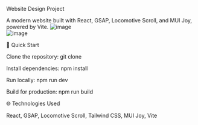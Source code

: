 Website Design Project

A modern website built with React, GSAP, Locomotive Scroll, and MUI Joy, powered by Vite.
![image](https://github.com/user-attachments/assets/d0772ca3-bc4f-445b-8baf-4c627bbb4058)
<br/>
![image](https://github.com/user-attachments/assets/883ee1c8-b8e0-4aad-871b-44b202cb3dfe)



🚀 Quick Start

Clone the repository: git clone <repo-url>

Install dependencies: npm install

Run locally: npm run dev

Build for production: npm run build

🌐 Technologies Used

React, GSAP, Locomotive Scroll, Tailwind CSS, MUI Joy, Vite

